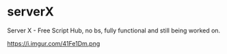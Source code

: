 # serverX
Server X - Free Script Hub, no bs,  fully functional and still being worked on.

https://i.imgur.com/41Fe1Dm.png
